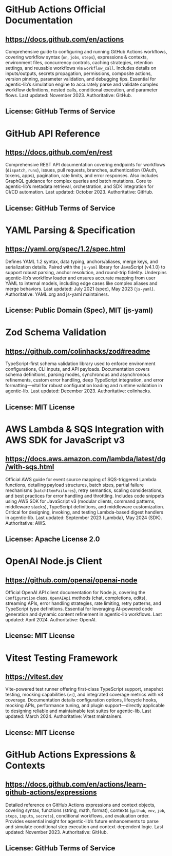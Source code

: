 # GitHub Actions Official Documentation
## https://docs.github.com/en/actions
Comprehensive guide to configuring and running GitHub Actions workflows, covering workflow syntax (`on`, `jobs`, `steps`), expressions & contexts, environment files, concurrency controls, caching strategies, retention settings, and reusable workflows via `workflow_call`. Includes details on inputs/outputs, secrets propagation, permissions, composite actions, version pinning, parameter validation, and debugging tips. Essential for agentic-lib’s simulation engine to accurately parse and validate complex workflow definitions, nested calls, conditional execution, and parameter flows. Last updated: November 2023. Authoritative: GitHub.
## License: GitHub Terms of Service

# GitHub API Reference
## https://docs.github.com/en/rest
Comprehensive REST API documentation covering endpoints for workflows (`dispatch`, `runs`), issues, pull requests, branches, authentication (OAuth, tokens, apps), pagination, rate limits, and error responses. Also includes GraphQL guidance for complex queries and batch mutations. Core to agentic-lib’s metadata retrieval, orchestration, and SDK integration for CI/CD automation. Last updated: October 2023. Authoritative: GitHub.
## License: GitHub Terms of Service

# YAML Parsing & Specification
## https://yaml.org/spec/1.2/spec.html
Defines YAML 1.2 syntax, data typing, anchors/aliases, merge keys, and serialization details. Paired with the `js-yaml` library for JavaScript (v4.1.0) to support robust parsing, anchor resolution, and round-trip fidelity. Underpins agentic-lib’s workflow loader and ensures accurate mapping from user YAML to internal models, including edge cases like complex aliases and merge behaviors. Last updated: July 2021 (spec), May 2023 (`js-yaml`). Authoritative: YAML.org and js-yaml maintainers.
## License: Public Domain (Spec), MIT (js-yaml)

# Zod Schema Validation
## https://github.com/colinhacks/zod#readme
TypeScript-first schema validation library used to enforce environment configurations, CLI inputs, and API payloads. Documentation covers schema definitions, parsing modes, synchronous and asynchronous refinements, custom error handling, deep TypeScript integration, and error formatting—vital for robust configuration loading and runtime validation in agentic-lib. Last updated: December 2023. Authoritative: colinhacks.
## License: MIT License

# AWS Lambda & SQS Integration with AWS SDK for JavaScript v3
## https://docs.aws.amazon.com/lambda/latest/dg/with-sqs.html
Official AWS guide for event source mapping of SQS-triggered Lambda functions, detailing payload structures, batch sizes, partial failure mechanisms (`batchItemFailures`), retry semantics, scaling considerations, and best practices for error handling and throttling. Includes code snippets using AWS SDK for JavaScript v3 (modular clients, command patterns, middleware stacks), TypeScript definitions, and middleware customization. Critical for designing, invoking, and testing Lambda-based digest handlers in agentic-lib. Last updated: September 2023 (Lambda), May 2024 (SDK). Authoritative: AWS.
## License: Apache License 2.0

# OpenAI Node.js Client
## https://github.com/openai/openai-node
Official OpenAI API client documentation for Node.js, covering the `Configuration` class, `OpenAIApi` methods (chat, completions, edits), streaming APIs, error handling strategies, rate limiting, retry patterns, and TypeScript type definitions. Essential for leveraging AI-powered code generation and dynamic content refinement in agentic-lib workflows. Last updated: April 2024. Authoritative: OpenAI.
## License: MIT License

# Vitest Testing Framework
## https://vitest.dev
Vite-powered test runner offering first-class TypeScript support, snapshot testing, mocking capabilities (`vi`), and integrated coverage metrics with v8 coverage. Documentation details configuration options, lifecycle hooks, mocking APIs, performance tuning, and plugin support—directly applicable to designing reliable and maintainable test suites for agentic-lib. Last updated: March 2024. Authoritative: Vitest maintainers.
## License: MIT License

# GitHub Actions Expressions & Contexts
## https://docs.github.com/en/actions/learn-github-actions/expressions
Detailed reference on GitHub Actions expressions and context objects, covering syntax, functions (string, math, format), contexts (`github`, `env`, `job`, `steps`, `inputs`, `secrets`), conditional workflows, and evaluation order. Provides essential insight for agentic-lib’s future enhancements to parse and simulate conditional step execution and context-dependent logic. Last updated: November 2023. Authoritative: GitHub.
## License: GitHub Terms of Service